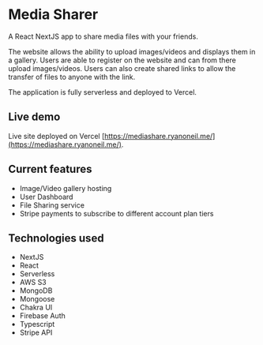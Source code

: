 # Media Sharer

A React NextJS app to share media files with your friends.

The website allows the ability to upload images/videos and displays them in a gallery.
Users are able to register on the website and can from there upload images/videos.
Users can also create shared links to allow the transfer of files to anyone with the link.

The application is fully serverless and deployed to Vercel.

## Live demo

Live site deployed on Vercel [https://mediashare.ryanoneil.me/](https://mediashare.ryanoneil.me/).

## Current features
- Image/Video gallery hosting
- User Dashboard
- File Sharing service
- Stripe payments to subscribe to different account plan tiers

## Technologies used 
- NextJS
- React
- Serverless
- AWS S3
- MongoDB
- Mongoose
- Chakra UI
- Firebase Auth
- Typescript
- Stripe API
